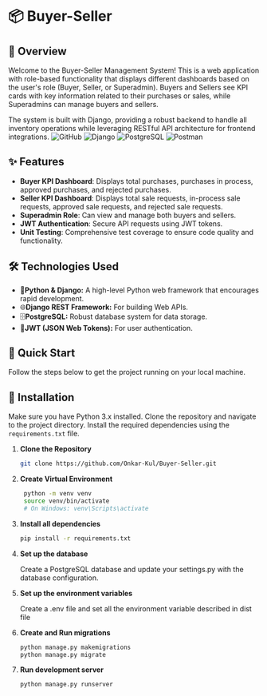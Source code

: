 # 📦 Buyer-Seller
## 📖 Overview
Welcome to the Buyer-Seller Management System! 
This is a web application with role-based functionality that displays different dashboards based on the 
user's role (Buyer, Seller, or Superadmin). Buyers and Sellers see KPI cards with key information related to their 
purchases or sales, while Superadmins can manage buyers and sellers.

The system is built with Django, providing a robust backend to handle all inventory operations while leveraging 
RESTful API architecture for frontend integrations.
![GitHub](https://img.shields.io/badge/GitHub-Buyer_seller_management-blue?style=flat-square&logo=github)
![Django](https://img.shields.io/badge/Django-Python-yellow?style=flat-square&logo=django)
![PostgreSQL](https://img.shields.io/badge/PostgreSQL-Database-green?style=flat-square&logo=postgresql)
![Postman](https://img.shields.io/badge/Postman-Testing-blueviolet?style=flat-square&logo=postman)

## ✨ Features
- **Buyer KPI Dashboard**: Displays total purchases, purchases in process, approved purchases, and rejected purchases.
- **Seller KPI Dashboard**: Displays total sale requests, in-process sale requests, approved sale requests, and rejected sale requests.
- **Superadmin Role**: Can view and manage both buyers and sellers.
- **JWT Authentication**: Secure API requests using JWT tokens.
- **Unit Testing**: Comprehensive test coverage to ensure code quality and functionality.

## 🛠️ Technologies Used
- 🐍**Python & Django:** A high-level Python web framework that encourages rapid development.
- 🌐**Django REST Framework:** For building Web APIs. 
- 🗄️**PostgreSQL:** Robust database system for data storage.  ️
- 🔐**JWT (JSON Web Tokens):** For user authentication.

## 🚀 Quick Start
Follow the steps below to get the project running on your local machine.
## 🔧 Installation
Make sure you have Python 3.x installed. Clone the repository and navigate to the project directory. Install the required dependencies using the `requirements.txt` file.
1. **Clone the Repository**
   ```bash
   git clone https://github.com/Onkar-Kul/Buyer-Seller.git

2. **Create Virtual Environment**
   ```bash
    python -m venv venv
    source venv/bin/activate  
    # On Windows: venv\Scripts\activate

3. **Install all dependencies**
   ```bash
   pip install -r requirements.txt

4. **Set up the database**

   Create a PostgreSQL database and update your settings.py with the database configuration.

5.  **Set up the environment variables**

    Create a .env file and set all the environment variable described in dist file

6. **Create and Run migrations**
    ```bash
   python manage.py makemigrations
   python manage.py migrate

7. **Run development server**
    ```bash
   python manage.py runserver
